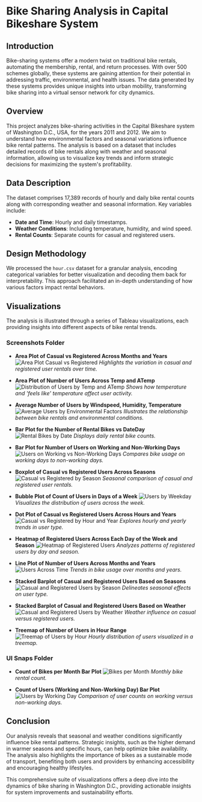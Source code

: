 # Bike Sharing Analysis in Capital Bikeshare System

## Introduction
Bike-sharing systems offer a modern twist on traditional bike rentals, automating the membership, rental, and return processes. With over 500 schemes globally, these systems are gaining attention for their potential in addressing traffic, environmental, and health issues. The data generated by these systems provides unique insights into urban mobility, transforming bike sharing into a virtual sensor network for city dynamics.

## Overview
This project analyzes bike-sharing activities in the Capital Bikeshare system of Washington D.C., USA, for the years 2011 and 2012. We aim to understand how environmental factors and seasonal variations influence bike rental patterns. The analysis is based on a dataset that includes detailed records of bike rentals along with weather and seasonal information, allowing us to visualize key trends and inform strategic decisions for maximizing the system's profitability.

## Data Description
The dataset comprises 17,389 records of hourly and daily bike rental counts along with corresponding weather and seasonal information. Key variables include:
- **Date and Time**: Hourly and daily timestamps.
- **Weather Conditions**: Including temperature, humidity, and wind speed.
- **Rental Counts**: Separate counts for casual and registered users.

## Design Methodology
We processed the `hour.csv` dataset for a granular analysis, encoding categorical variables for better visualization and decoding them back for interpretability. This approach facilitated an in-depth understanding of how various factors impact rental behaviors.

## Visualizations
The analysis is illustrated through a series of Tableau visualizations, each providing insights into different aspects of bike rental trends.

### Screenshots Folder
- **Area Plot of Casual vs Registered Across Months and Years**
  ![Area Plot Casual vs Registered](Screenshots/area_plot_casual_vs_registered.png)
  *Highlights the variation in casual and registered user rentals over time.*

- **Area Plot of Number of Users Across Temp and ATemp**
  ![Distribution of Users by Temp and ATemp](Screenshots/area_plot_dist_no_of_users_temp_atemp.png)
  *Shows how temperature and 'feels like' temperature affect user activity.*

- **Average Number of Users by Windspeed, Humidity, Temperature**
  ![Average Users by Environmental Factors](Screenshots/avg_no_of_users_windspeed_humidity_temperature.png)
  *Illustrates the relationship between bike rentals and environmental conditions.*

- **Bar Plot for the Number of Rental Bikes vs DateDay**
  ![Rental Bikes by Date](Screenshots/bar_plot_for_no_of_rental_bikes_vs_dateday.png)
  *Displays daily rental bike counts.*

- **Bar Plot for Number of Users on Working and Non-Working Days**
  ![Users on Working vs Non-Working Days](Screenshots/bar_plot_for_no_of_users_on_working_and_nonworking_day.png)
  *Compares bike usage on working days to non-working days.*

- **Boxplot of Casual vs Registered Users Across Seasons**
  ![Casual vs Registered by Season](Screenshots/boxplot_of_casual_vs_registered_seasons.png)
  *Seasonal comparison of casual and registered user rentals.*

- **Bubble Plot of Count of Users in Days of a Week**
  ![Users by Weekday](Screenshots/bubble_plot_count_of_users_in_days_of_a_week.png)
  *Visualizes the distribution of users across the week.*

- **Dot Plot of Casual vs Registered Users Across Hours and Years**
  ![Casual vs Registered by Hour and Year](Screenshots/dot_plot_of_casual_vs_registered_users_hours_and_years.png)
  *Explores hourly and yearly trends in user type.*

- **Heatmap of Registered Users Across Each Day of the Week and Season**
  ![Heatmap of Registered Users](Screenshots/heatmap_of_registered_users_across_each_day_of_week_and_season.png)
  *Analyzes patterns of registered users by day and season.*

- **Line Plot of Number of Users Across Months and Years**
  ![Users Across Time](Screenshots/lineplot_of_no_of_user_months_years.png)
  *Trends in bike usage over months and years.*

- **Stacked Barplot of Casual and Registered Users Based on Seasons**
  ![Casual and Registered Users by Season](Screenshots/stacked_barplot_of_casual_and_registered_on_seasons.png)
  *Delineates seasonal effects on user type.*

- **Stacked Barplot of Casual and Registered Users Based on Weather**
  ![Casual and Registered Users by Weather](Screenshots/stacked_barplot_of_casual_and_registered_on_weather.png)
  *Weather influence on casual versus registered users.*

- **Treemap of Number of Users in Hour Range**
  ![Treemap of Users by Hour](Screenshots/treemap_no_of_users_hour_range.png)
  *Hourly distribution of users visualized in a treemap.*

### UI Snaps Folder
- **Count of Bikes per Month Bar Plot**
  ![Bikes per Month](UI_Snaps/Count_of_Bikes_per_month_Bar_Plot.png)
  *Monthly bike rental count.*

- **Count of Users (Working and Non-Working Day) Bar Plot**
  ![Users by Working Day](UI_Snaps/Count_of_Users_(Workin_and_Non_Working_Day)_Bar_Plot.png)
  *Comparison of user counts on working versus non-working days.*

## Conclusion
Our analysis reveals that seasonal and weather conditions significantly influence bike rental patterns. Strategic insights, such as the higher demand in warmer seasons and specific hours, can help optimize bike availability. The analysis also highlights the importance of bikes as a sustainable mode of transport, benefiting both users and providers by enhancing accessibility and encouraging healthy lifestyles.


This comprehensive suite of visualizations offers a deep dive into the dynamics of bike sharing in Washington D.C., providing actionable insights for system improvements and sustainability efforts.
